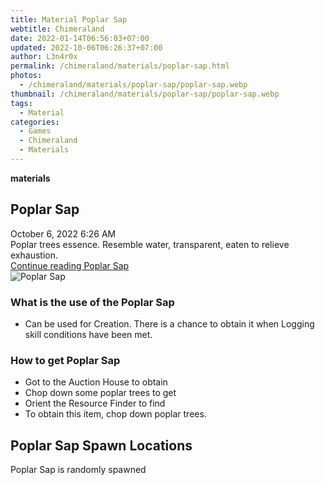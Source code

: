 ```yaml
---
title: Material Poplar Sap
webtitle: Chimeraland
date: 2022-01-14T06:56:03+07:00
updated: 2022-10-06T06:26:37+07:00
author: L3n4r0x
permalink: /chimeraland/materials/poplar-sap.html
photos:
  - /chimeraland/materials/poplar-sap/poplar-sap.webp
thumbnail: /chimeraland/materials/poplar-sap/poplar-sap.webp
tags:
  - Material
categories:
  - Games
  - Chimeraland
  - Materials
---
```


<section id="bootstrap-wrapper">
  <link
    rel="stylesheet"
    href="https://cdn.statically.io/gh/dimaslanjaka/Web-Manajemen/40ac3225/css/bootstrap-4.5-wrapper.css"
  />
  <div
    class="row g-0 border rounded overflow-hidden flex-md-row mb-4 shadow-sm position-relative"
  >
    <div class="col p-4 d-flex flex-column position-static">
      <strong class="d-inline-block mb-2 text-success">materials</strong>
      <h2 class="mb-0">Poplar Sap</h2>
      <div class="mb-1 text-muted">October 6, 2022 6:26 AM</div>
      <div class="mb-2 border p-1">
        Poplar trees essence. Resemble water, transparent, eaten to relieve
        exhaustion.
      </div>
      <a
        href="/chimeraland/materials/poplar-sap.html"
        class="stretched-link d-none"
        >Continue reading Poplar Sap</a
      >
    </div>
    <div class="col-auto d-none d-lg-block">
      <img
        src="/chimeraland/materials/poplar-sap/poplar-sap.webp"
        alt="Poplar Sap"
      />
    </div>
  </div>
  <div class="row">
    <div class="col-lg-6 col-12 mb-2">
      <div class="card">
        <div class="card-body">
          <h3 class="card-title">What is the use of the Poplar Sap</h3>
          <div class="card-text">
            <ul>
              <li>
                Can be used for Creation. There is a chance to obtain it when
                Logging skill conditions have been met.
              </li>
            </ul>
          </div>
        </div>
      </div>
    </div>
    <div class="col-lg-6 col-12 mb-2">
      <div class="card">
        <div class="card-body">
          <h3 class="card-title">How to get Poplar Sap</h3>
          <div class="card-text">
            <ul>
              <li>Got to the Auction House to obtain</li>
              <li>Chop down some poplar trees to get</li>
              <li>Orient the Resource Finder to find</li>
              <li>To obtain this item, chop down poplar trees.</li>
            </ul>
          </div>
        </div>
      </div>
    </div>
    <div class="col-12 mb-2">
      <h2>Poplar Sap Spawn Locations</h2>
      <p>Poplar Sap is randomly spawned</p>
    </div>
  </div>
</section>